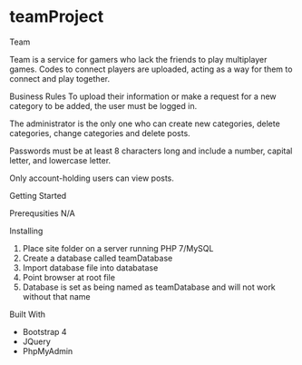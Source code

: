 # teamProject
Team

Team is a service for gamers who lack the friends to play multiplayer games. Codes to connect players are uploaded, acting as a way for them to connect and play together.

Business Rules
To upload their information or make a request for a new category to be added, the user must be logged in.

The administrator is the only one who can create new categories, delete categories, change categories and delete posts.

Passwords must be at least 8 characters long and include a number, capital letter, and lowercase letter.

Only account-holding users can view posts.

Getting Started

Prerequsities
N/A

Installing
1. Place site folder on a server running PHP 7/MySQL
2. Create a database called teamDatabase
3. Import database file into databatase
4. Point browser at root file
5. Database is set as being named as teamDatabase and will not work without that name

Built With
- Bootstrap 4
- JQuery
- PhpMyAdmin
